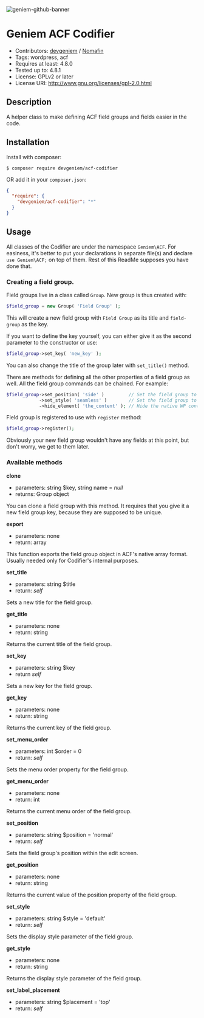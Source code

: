 ![geniem-github-banner](https://cloud.githubusercontent.com/assets/5691777/14319886/9ae46166-fc1b-11e5-9630-d60aa3dc4f9e.png)

# Geniem ACF Codifier

- Contributors: [devgeniem](https://github.com/devgeniem) / [Nomafin](https://github.com/Nomafin)
- Tags: wordpress, acf
- Requires at least: 4.8.0
- Tested up to: 4.8.1
- License: GPLv2 or later
- License URI: http://www.gnu.org/licenses/gpl-2.0.html

## Description

A helper class to make defining ACF field groups and fields easier in the code.

## Installation

Install with composer:

```
$ composer require devgeniem/acf-codifier
```

OR add it in your `composer.json`:

```json
{
  "require": {
    "devgeniem/acf-codifier": "*"
  }
}
```

## Usage

All classes of the Codifier are under the namespace `Geniem\ACF`. For easiness, it's better to put your declarations in separate file(s) and declare `use Geniem\ACF;` on top of them. Rest of this ReadMe supposes you have done that.

### Creating a field group.

Field groups live in a class called `Group`. New group is thus created with:

```php
$field_group = new Group( 'Field Group' );
```

This will create a new field group with `Field Group` as its title and `field-group` as the key.

If you want to define the key yourself, you can either give it as the second parameter to the constructor or use:

```php
$field_group->set_key( 'new_key' );
```

You can also change the title of the group later with `set_title()` method.

There are methods for defining all the other properties of a field group as well. All the field group commands can be chained. For example:

```php
$field_group->set_position( 'side' )         // Set the field group to be shown in the side bar of the edit screen.
            ->set_style( 'seamless' )        // Set the field group to show as seamless.
            ->hide_element( 'the_content' ); // Hide the native WP content field.
```

Field group is registered to use with `register` method:

```php
$field_group->register();
```

Obviously your new field group wouldn't have any fields at this point, but don't worry, we get to them later.

### Available methods

**clone**
- parameters: string $key, string name = _null_
- returns:    Group object

You can clone a field group with this method. It requires that you give it a new field group key, because they are supposed to be unique.

**export**
- parameters: none
- return:     array

This function exports the field group object in ACF's native array format. Usually needed only for Codifier's internal purposes.

**set_title**
- parameters: string $title
- return:     _self_

Sets a new title for the field group.

**get_title**
- parameters: none
- return:     string

Returns the current title of the field group.

**set_key**
- parameters: string $key
- return      _self_

Sets a new key for the field group.

**get_key**
- parameters: none
- return:     string

Returns the current key of the field group.

**set\_menu\_order**
- parameters: int $order = 0
- return:     _self_

Sets the menu order property for the field group.

**get\_menu\_order**
- parameters: none
- return:     int

Returns the current menu order of the field group.

**set_position**
- parameters: string $position = 'normal'
- return:     _self_

Sets the field group's position within the edit screen.

**get_position**
- parameters: none
- return:     string

Returns the current value of the position property of the field group.

**set_style**
- parameters: string $style = 'default'
- return:     _self_

Sets the display style parameter of the field group.

**get_style**
- parameters: none
- return:     string

Returns the display style parameter of the field group.

**set\_label\_placement**
- parameters: string $placement = 'top'
- return:     _self_